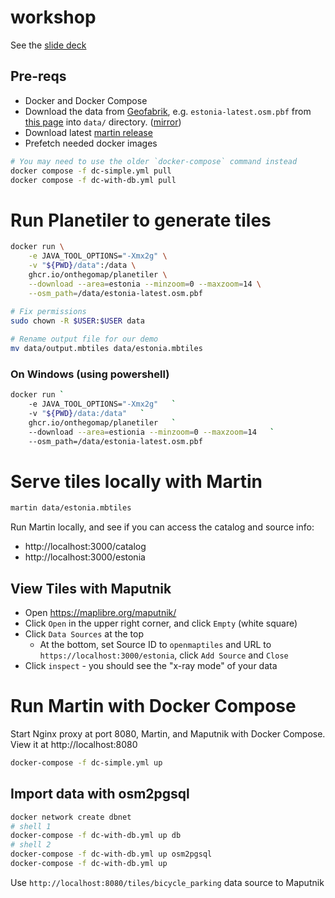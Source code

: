 # workshop

See the [slide deck](https://docs.google.com/presentation/d/1H0FPzIV7tJMvrr5d2S_W9IA7LUEw10AqGhDKLTrtaW4)

## Pre-reqs
* Docker and Docker Compose
* Download the data from [Geofabrik](https://download.geofabrik.de/), e.g. `estonia-latest.osm.pbf` from [this page](https://download.geofabrik.de/europe/estonia.html) into `data/` directory. ([mirror](https://maplibre-tiles-workshop-07-2024.s3.eu-central-1.amazonaws.com/estonia-latest.osm.pbf))
* Download latest [martin release](https://github.com/maplibre/martin/releases)
* Prefetch needed docker images

```bash
# You may need to use the older `docker-compose` command instead
docker compose -f dc-simple.yml pull
docker compose -f dc-with-db.yml pull
```

# Run Planetiler to generate tiles

```bash
docker run \
    -e JAVA_TOOL_OPTIONS="-Xmx2g" \
    -v "${PWD}/data":/data \
    ghcr.io/onthegomap/planetiler \
    --download --area=estonia --minzoom=0 --maxzoom=14 \
    --osm_path=/data/estonia-latest.osm.pbf
    
# Fix permissions
sudo chown -R $USER:$USER data

# Rename output file for our demo
mv data/output.mbtiles data/estonia.mbtiles
```

### On Windows (using powershell)

```bash
docker run `
    -e JAVA_TOOL_OPTIONS="-Xmx2g"   `
    -v "${PWD}/data:/data"   `
    ghcr.io/onthegomap/planetiler   `
    --download --area=estionia --minzoom=0 --maxzoom=14   `
    --osm_path=/data/estonia-latest.osm.pbf
```

# Serve tiles locally with Martin

```bash
martin data/estonia.mbtiles
```

Run Martin locally, and see if you can access the catalog and source info:
* http://localhost:3000/catalog
* http://localhost:3000/estonia

## View Tiles with Maputnik
* Open https://maplibre.org/maputnik/
* Click `Open` in the upper right corner, and click `Empty` (white square)
* Click `Data Sources` at the top
  * At the bottom,  set Source ID to `openmaptiles` and URL to `https://localhost:3000/estonia`, click `Add Source` and `Close`
* Click `inspect` - you should see the "x-ray mode" of your data

# Run Martin with Docker Compose

Start Nginx proxy at port 8080, Martin, and Maputnik with Docker Compose.  View it at http://localhost:8080

```bash
docker-compose -f dc-simple.yml up
```

## Import data with osm2pgsql

```bash
docker network create dbnet
# shell 1
docker-compose -f dc-with-db.yml up db
# shell 2
docker-compose -f dc-with-db.yml up osm2pgsql
docker-compose -f dc-with-db.yml up
```

Use `http://localhost:8080/tiles/bicycle_parking` data source to Maputnik
